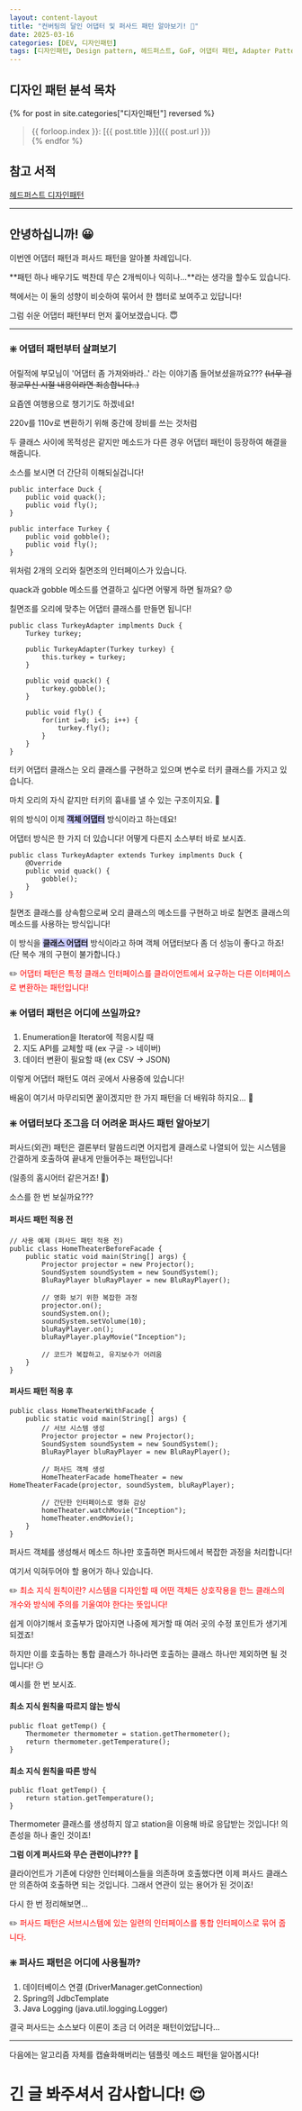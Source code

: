 ```yaml
---
layout: content-layout
title: "컨버팅의 달인 어댑터 및 퍼사드 패턴 알아보기! 💑"
date: 2025-03-16
categories: [DEV, 디자인패턴]
tags: [디자인패턴, Design pattern, 헤드퍼스트, GoF, 어댑터 패턴, Adapter Pattern, 퍼사드 패턴, Facade Pattern]
---
```


## 디자인 패턴 분석 목차

{% for post in site.categories["디자인패턴"] reversed %}
> {{ forloop.index }}: [{{ post.title }}]({{ post.url }})    
{% endfor %}

## 참고 서적

[헤드퍼스트 디자인패턴](https://product.kyobobook.co.kr/detail/S000001810483)

---

## 안녕하십니까! 😀

이번엔 어댑터 패턴과 퍼사드 패턴을 알아볼 차례입니다.

**패턴 하나 배우기도 벅찬데 무슨 2개씩이나 익히나...**라는 생각을 할수도 있습니다.

책에서는 이 둘의 성향이 비슷하여 묶어서 한 챕터로 보여주고 있답니다!

그럼 쉬운 어댑터 패턴부터 먼저 훑어보겠습니다. 😇

---

### ❇️ 어댑터 패턴부터 살펴보기

어릴적에 부모님이 '어댑터 좀 가져와바라..' 라는 이야기좀 들어보셨을까요??? ~~(너무 검정고무신 시절 내용이라면 죄송합니다..)~~

요즘엔 여행용으로 챙기기도 하겠네요!

220v를 110v로 변환하기 위해 중간에 장비를 쓰는 것처럼

두 클래스 사이에 목적성은 같지만 메소드가 다른 경우 어댑터 패턴이 등장하여 해결을 해줍니다.

소스를 보시면 더 간단히 이해되실겁니다!

```
public interface Duck {
	public void quack();
	public void fly();
}
```

```
public interface Turkey {
	public void gobble();
	public void fly();
}
```

위처럼 2개의 오리와 칠면조의 인터페이스가 있습니다.

quack과 gobble 메소드를 연결하고 싶다면 어떻게 하면 될까요? 😟

칠면조를 오리에 맞추는 어댑터 클래스를 만들면 됩니다!

```
public class TurkeyAdapter implments Duck {
	Turkey turkey;
	
	public TurkeyAdapter(Turkey turkey) {
		this.turkey = turkey;
	}

	public void quack() {
		turkey.gobble();
	}

	public void fly() {
		for(int i=0; i<5; i++) {
			turkey.fly();
		}
	}
}
```

터키 어댑터 클래스는 오리 클래스를 구현하고 있으며 변수로 터키 클래스를 가지고 있습니다.

마치 오리의 자식 같지만 터키의 흉내를 낼 수 있는 구조이지요. 🤔

위의 방식이 이제 <span style="background-color:rgb(200, 200, 255);">**객체 어댑터**</span> 방식이라고 하는데요!

어댑터 방식은 한 가지 더 있습니다! 어떻게 다른지 소스부터 바로 보시죠.

```
public class TurkeyAdapter extends Turkey implments Duck {
	@Override
	public void quack() {
		gobble();
	}
}
```

칠면조 클래스를 상속함으로써 오리 클래스의 메소드를 구현하고 바로 칠면조 클래스의 메소드를 사용하는 방식입니다!

이 방식을 <span style="background-color:rgb(200, 200, 255);">**클래스 어댑터**</span> 방식이라고 하며 객체 어댑터보다 좀 더 성능이 좋다고 하죠! (단 복수 개의 구현이 불가합니다.)

✏️ <span style="color: red;">어댑터 패턴은 특정 클래스 인터페이스를 클라이언트에서 요구하는 다른 이터페이스로 변환하는 패턴입니다!</span>

### ❇️ 어댑터 패턴은 어디에 쓰일까요?

1. Enumeration을 Iterator에 적응시킬 때
2. 지도 API를 교체할 때 (ex 구글 -> 네이버)
3. 데이터 변환이 필요할 때 (ex CSV -> JSON)

이렇게 어댑터 패턴도 여러 곳에서 사용중에 있습니다!

배움이 여기서 마무리되면 꿀이겠지만 한 가지 패턴을 더 배워햐 하지요... 🤢

### ❇️ 어댑터보다 조그음 더 어려운 퍼사드 패턴 알아보기

퍼사드(외관) 패턴은 결론부터 말씀드리면 어지럽게 클래스로 나열되어 있는 시스템을 간결하게 호출하여 끝내게 만들어주는 패턴입니다!

(일종의 홈시어터 같은거죠! 🤩)

소스를 한 번 보실까요???

#### 퍼사드 패턴 적용 전

```
// 사용 예제 (퍼사드 패턴 적용 전)
public class HomeTheaterBeforeFacade {
    public static void main(String[] args) {
        Projector projector = new Projector();
        SoundSystem soundSystem = new SoundSystem();
        BluRayPlayer bluRayPlayer = new BluRayPlayer();

        // 영화 보기 위한 복잡한 과정
        projector.on();
        soundSystem.on();
        soundSystem.setVolume(10);
        bluRayPlayer.on();
        bluRayPlayer.playMovie("Inception");

        // 코드가 복잡하고, 유지보수가 어려움
    }
}
```

#### 퍼사드 패턴 적용 후

```
public class HomeTheaterWithFacade {
    public static void main(String[] args) {
        // 서브 시스템 생성
        Projector projector = new Projector();
        SoundSystem soundSystem = new SoundSystem();
        BluRayPlayer bluRayPlayer = new BluRayPlayer();

        // 퍼사드 객체 생성
        HomeTheaterFacade homeTheater = new HomeTheaterFacade(projector, soundSystem, bluRayPlayer);

        // 간단한 인터페이스로 영화 감상
        homeTheater.watchMovie("Inception");
        homeTheater.endMovie();
    }
}
```

퍼사드 객체를 생성해서 메소드 하나만 호출하면 퍼사드에서 복잡한 과정을 처리합니다!

여기서 익혀두어야 할 용어가 하나 있습니다.

✏️ <span style="color: red;">최소 지식 원칙이란? 시스템을 디자인할 때 어떤 객체든 상호작용을 한느 클래스의 개수와 방식에 주의를 기울여야 한다는 뜻입니다!</span>

쉽게 이야기해서 호출부가 많아지면 나중에 제거할 때 여러 곳의 수정 포인트가 생기게 되겠죠!

하지만 이를 호출하는 통합 클래스가 하나라면 호출하는 클래스 하나만 제외하면 될 것입니다! 😏

예시를 한 번 보시죠.

#### 최소 지식 원칙을 따르지 않는 방식

```
public float getTemp() {
	Thermometer thermometer = station.getThermometer();
	return thermometer.getTemperature();
}
```

#### 최소 지식 원칙을 따른 방식

```
public float getTemp() {
	return station.getTemperature();
}
```

Thermometer 클래스를 생성하지 않고 station을 이용해 바로 응답받는 것입니다! 의존성을 하나 줄인 것이죠!

**그럼 이게 퍼사드와 무슨 관련이냐???** 🥴

클라이언트가 기존에 다양한 인터페이스들을 의존하며 호출했다면 이제 퍼사드 클래스만 의존하여 호출하면 되는 것입니다. 그래서 연관이 있는 용어가 된 것이죠!

다시 한 번 정리해보면...

✏️ <span style="color: red;">퍼사드 패턴은 서브시스템에 있는 일련의 인터페이스를 통합 인터페이스로 묶어 줍니다.</span>

### ❇️ 퍼사드 패턴은 어디에 사용될까?

1. 데이터베이스 연결 (DriverManager.getConnection)
2. Spring의 JdbcTemplate
3. Java Logging (java.util.logging.Logger)

결국 퍼사드는 소스보다 이론이 조금 더 어려운 패턴이었답니다...

---

다음에는 알고리즘 자체를 캡슐화해버리는 템플릿 메소드 패턴을 알아봅시다!

# 긴 글 봐주셔서 감사합니다! 😌